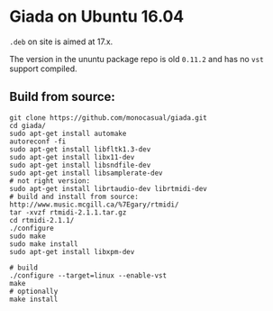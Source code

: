 # Giada on Ubuntu 16.04

`.deb` on site is aimed at 17.x.

The version in the ununtu package repo is old `0.11.2` and has no `vst` support compiled.

## Build from source:

```
git clone https://github.com/monocasual/giada.git
cd giada/
sudo apt-get install automake
autoreconf -fi
sudo apt-get install libfltk1.3-dev
sudo apt-get install libx11-dev
sudo apt-get install libsndfile-dev
sudo apt-get install libsamplerate-dev
# not right version:
sudo apt-get install librtaudio-dev librtmidi-dev
# build and install from source: http://www.music.mcgill.ca/%7Egary/rtmidi/
tar -xvzf rtmidi-2.1.1.tar.gz
cd rtmidi-2.1.1/
./configure
sudo make
sudo make install
sudo apt-get install libxpm-dev

# build
./configure --target=linux --enable-vst
make
# optionally
make install
```
